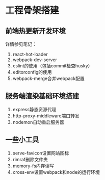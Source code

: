 # 工程骨架搭建

## 前端热更新开发环境
详情参见笔记：
1. react-hot-loader
2. webpack-dev-server
3. eslint的使用（包括commit检查husky）
4. editorconfig的使用
5. webpack-merge合并webpack配置

## 服务端渲染基础环境搭建
1. express静态资源代理
2. http-proxy-middleware端口转发
3. nodemon自动重启服务器

## 一些小工具
1. serve-favicon设置网站图标
2. rimraf删除文件夹
3. memory-fs内存读写
4. cross-env设置webpack和node的运行环境

